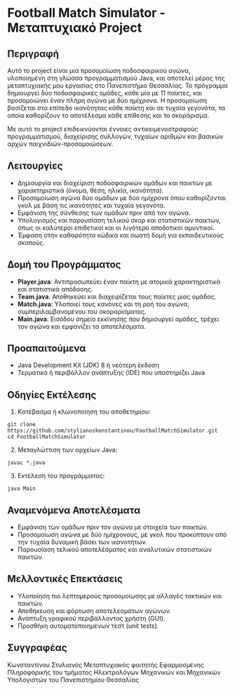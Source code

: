 # Football Match Simulator - Μεταπτυχιακό Project

## Περιγραφή
Αυτό το project είναι μια προσομοίωση ποδοσφαιρικού αγώνα, υλοποιημένη στη γλώσσα προγραμματισμού Java, και αποτελεί μέρος της μεταπτυχιακής μου εργασίας στο Πανεπιστήμιο Θεσσαλίας. Το πρόγραμμα δημιουργεί δύο ποδοσφαιρικές ομάδες, κάθε μία με 11 παίκτες, και προσομοιώνει έναν πλήρη αγώνα με δύο ημίχρονα. Η προσομοίωση βασίζεται στο επίπεδο ικανότητας κάθε παίκτη και σε τυχαία γεγονότα, τα οποία καθορίζουν το αποτέλεσμα κάθε επίθεσης και το σκοράρισμα.

Με αυτό το project επιδεικνύονται έννοιες αντικειμενοστραφούς προγραμματισμού, διαχείρισης συλλογών, τυχαίων αριθμών και βασικών αρχών παιχνιδιών-προσομοιώσεων.

## Λειτουργίες
- Δημιουργία και διαχείριση ποδοσφαιρικών ομάδων και παικτών με χαρακτηριστικά (όνομα, θέση, ηλικία, ικανότητα).
- Προσομοίωση αγώνα δύο ομάδων με δύο ημίχρονα όπου καθορίζονται γκολ με βάση τις ικανότητες και τυχαία γεγονότα.
- Εμφάνιση της σύνθεσης των ομάδων πριν από τον αγώνα.
- Υπολογισμός και παρουσίαση τελικού σκορ και στατιστικών παικτών, όπως οι καλύτεροι επιθετικοί και οι λιγότερο αποδοτικοί αμυντικοί.
- Έμφαση στην καθαρότητα κώδικα και σωστή δομή για εκπαιδευτικούς σκοπούς.

## Δομή του Προγράμματος
- **Player.java**: Αντιπροσωπεύει έναν παίκτη με ατομικά χαρακτηριστικά και στατιστικά απόδοσης.
- **Team.java**: Αποθηκεύει και διαχειρίζεται τους παίκτες μιας ομάδας.
- **Match.java**: Υλοποιεί τους κανόνες και τη ροή του αγώνα, συμπεριλαμβανομένου του σκοραρίσματος.
- **Main.java**: Εισόδου σημείο εκκίνησης που δημιουργεί ομάδες, τρέχει τον αγώνα και εμφανίζει τα αποτελέσματα.

## Προαπαιτούμενα
- Java Development Kit (JDK) 8 ή νεότερη έκδοση
- Τερματικό ή περιβάλλον ανάπτυξης (IDE) που υποστηρίζει Java

## Οδηγίες Εκτέλεσης

1. Κατέβασμα ή κλωνοποίηση του αποθετηρίου:
```
git clone https://github.com/stylianoskonstantinou/FootballMatchSimulator.git
cd FootballMatchSimulator
```

2. Μεταγλώττιση των αρχείων Java:
```
javac *.java
```

3. Εκτέλεση του προγράμματος:
```
java Main
```

## Αναμενόμενα Αποτελέσματα
- Εμφάνιση των ομάδων πριν τον αγώνα με στοιχεία των παικτών.
- Προσομοίωση αγώνα με δύο ημίχρονους, με γκολ που προκύπτουν από την τυχαία δυναμική βάσει των ικανοτήτων.
- Παρουσίαση τελικού αποτελέσματος και αναλυτικών στατιστικών παικτών.

## Μελλοντικές Επεκτάσεις
- Υλοποίηση πιο λεπτομερούς προσομοίωσης με αλλαγές τακτικών και παικτών.
- Αποθήκευση και φόρτωση αποτελεσμάτων αγώνων.
- Ανάπτυξη γραφικού περιβάλλοντος χρήστη (GUI).
- Προσθήκη αυτοματοποιημένων τεστ (unit tests).

## Συγγραφέας
Κωνσταντίνου Στυλιανός 
Μεταπτυχιακός φοιτητής Εφαρμοσμένης Πληροφορικής του τμήματος Ηλεκτρολόγων Μηχανικών και Μηχανικών Υπολογιστών του Πανεπιστημίου Θεσσαλίας


